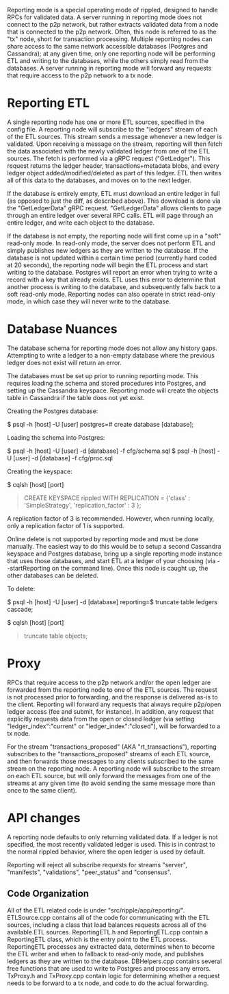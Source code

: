Reporting mode is a special operating mode of rippled, designed to handle RPCs
for validated data. A server running in reporting mode does not connect to the
p2p network, but rather extracts validated data from a node that is connected
to the p2p network. Often, this node is referred to as the "tx" node, short for
transaction processing. Multiple reporting nodes can share access to the same
network accessible databases (Postgres and Cassandra); at any given time, only
one reporting node will be performing ETL and writing to the databases, while the
others simply read from the databases. A server running in reporting mode will
forward any requests that require access to the p2p network to a tx node.

# Reporting ETL
A single reporting node has one or more ETL sources, specified in the config
file. A reporting node will subscribe to the "ledgers" stream of each of the ETL
sources. This stream sends a message whenever a new ledger is validated. Upon
receiving a message on the stream, reporting will then fetch the data associated
with the newly validated ledger from one of the ETL sources. The fetch is
performed via a gRPC request ("GetLedger"). This request returns the ledger
header, transactions+metadata blobs, and every ledger object
added/modified/deleted as part of this ledger. ETL then writes all of this data
to the databases, and moves on to the next ledger.

If the database is entirely empty, ETL must download an entire ledger in full
(as opposed to just the diff, as described above). This download is done via the
"GetLedgerData" gRPC request. "GetLedgerData" allows clients to page through an
entire ledger over several RPC calls. ETL will page through an entire ledger,
and write each object to the database.

If the database is not empty, the reporting node will first come up in a "soft"
read-only mode. In read-only mode, the server does not perform ETL and simply
publishes new ledgers as they are written to the database. 
If the database is not updated within a certain time period
(currently hard coded at 20 seconds), the reporting node will begin the ETL
process and start writing to the database. Postgres will report an error when
trying to write a record with a key that already exists. ETL uses this error to
determine that another process is writing to the database, and subsequently
falls back to a soft read-only mode. Reporting nodes can also operate in strict
read-only mode, in which case they will never write to the database.

# Database Nuances
The database schema for reporting mode does not allow any history gaps.
Attempting to write a ledger to a non-empty database where the previous ledger
does not exist will return an error.

The databases must be set up prior to running reporting mode. This requires
loading the schema and stored procedures into Postgres, and setting up the
Cassandra keyspace. Reporting mode will create the objects table in Cassandra if
the table does not yet exist.

Creating the Postgres database:

$ psql -h [host] -U [user]
postgres=# create database [database];

Loading the schema into Postgres:

$ psql -h [host] -U [user] -d [database] -f cfg/schema.sql
$ psql -h [host] -U [user] -d [database] -f cfg/proc.sql

Creating the keyspace:

$ cqlsh [host] [port]
> CREATE KEYSPACE rippled WITH REPLICATION =
  {'class' : 'SimpleStrategy', 'replication_factor' : 3    };

A replication factor of 3 is recommended. However, when running locally, only a
replication factor of 1 is supported.

Online delete is not supported by reporting mode and must be done manually. The
easiest way to do this would be to setup a second Cassandra keyspace and
Postgres database, bring up a single reporting mode instance that uses those
databases, and start ETL at a ledger of your choosing (via --startReporting on
the command line). Once this node is caught up, the other databases can be
deleted.

To delete:

$ psql -h [host] -U [user] -d [database]
reporting=$ truncate table ledgers cascade;

$ cqlsh [host] [port]
> truncate table objects;

# Proxy
RPCs that require access to the p2p network and/or the open ledger are forwarded
from the reporting node to one of the ETL sources. The request is not processed
prior to forwarding, and the response is delivered as-is to the client.
Reporting will forward any requests that always require p2p/open ledger access
(fee and submit, for instance). In addition, any request that explicitly
requests data from the open or closed ledger (via setting
"ledger_index":"current" or "ledger_index":"closed"), will be forwarded to a tx
node. 

For the stream "transactions_proposed" (AKA "rt_transactions"), reporting
subscribes to the "transactions_proposed" streams of each ETL source, and then
forwards those messages to any clients subscribed to the same stream on the
reporting node. A reporting node will subscribe to the stream on each ETL
source, but will only forward the messages from one of the streams at any given
time (to avoid sending the same message more than once to the same client).

# API changes
A reporting node defaults to only returning validated data. If a ledger is not
specified, the most recently validated ledger is used. This is in contrast to
the normal rippled behavior, where the open ledger is used by default.

Reporting will reject all subscribe requests for streams "server", "manifests",
"validations", "peer_status" and "consensus".

## Code Organization

All of the ETL related code is under "src/ripple/app/reporting/".
ETLSource.cpp contains all of the code for communicating with the ETL sources,
including a class that load balances requests across all of the available ETL
sources. ReportingETL.h and ReportingETL.cpp contain a ReportingETL class, which
is the entry point to the ETL process. ReportingETL processes any extracted
data, determines when to become the ETL writer and when to fallback to read-only
mode, and publishes ledgers as they are written to the database. DBHelpers.cpp
contains several free functions that are used to write to Postgres and process
any errors. TxProxy.h and TxProxy.cpp contain logic for determining whether a
request needs to be forward to a tx node, and code to do the actual forwarding.
